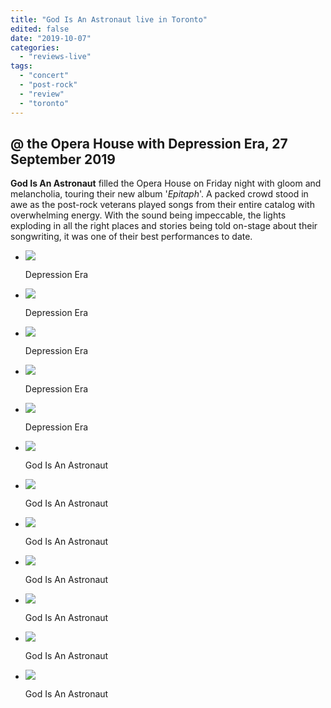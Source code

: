 ```yaml
---
title: "God Is An Astronaut live in Toronto"
edited: false
date: "2019-10-07"
categories:
  - "reviews-live"
tags:
  - "concert"
  - "post-rock"
  - "review"
  - "toronto"
---
```


## @ the Opera House with Depression Era, 27 September 2019

**God Is An Astronaut** filled the Opera House on Friday night with gloom and melancholia, touring their new album '_Epitaph_'. A packed crowd stood in awe as the post-rock veterans played songs from their entire catalog with overwhelming energy. With the sound being impeccable, the lights exploding in all the right places and stories being told on-stage about their songwriting, it was one of their best performances to date.

- ![](https://www.hellbound.ca/wp-content/uploads/2019/10/DepressionEra-2.jpg)

    Depression Era

- ![](https://www.hellbound.ca/wp-content/uploads/2019/10/DepressionEra-3.jpg)

    Depression Era

- ![](https://www.hellbound.ca/wp-content/uploads/2019/10/DepressionEra-4.jpg)

    Depression Era

- ![](https://www.hellbound.ca/wp-content/uploads/2019/10/DepressionEra-6.jpg)

    Depression Era

- ![](https://www.hellbound.ca/wp-content/uploads/2019/10/DepressionEra.jpg)

    Depression Era


- ![](https://www.hellbound.ca/wp-content/uploads/2019/10/GodIsAnAstronaut.jpg)

    God Is An Astronaut

- ![](https://www.hellbound.ca/wp-content/uploads/2019/10/GodIsAnAstronaut-7.jpg)

    God Is An Astronaut

- ![](https://www.hellbound.ca/wp-content/uploads/2019/10/GodIsAnAstronaut-6.jpg)

    God Is An Astronaut

- ![](https://www.hellbound.ca/wp-content/uploads/2019/10/GodIsAnAstronaut-2.jpg)

    God Is An Astronaut

- ![](https://www.hellbound.ca/wp-content/uploads/2019/10/GodIsAnAstronaut-4.jpg)

    God Is An Astronaut

- ![](https://www.hellbound.ca/wp-content/uploads/2019/10/GodIsAnAstronaut-3.jpg)

    God Is An Astronaut

- ![](https://www.hellbound.ca/wp-content/uploads/2019/10/GodIsAnAstronaut-5.jpg)

    God Is An Astronaut
